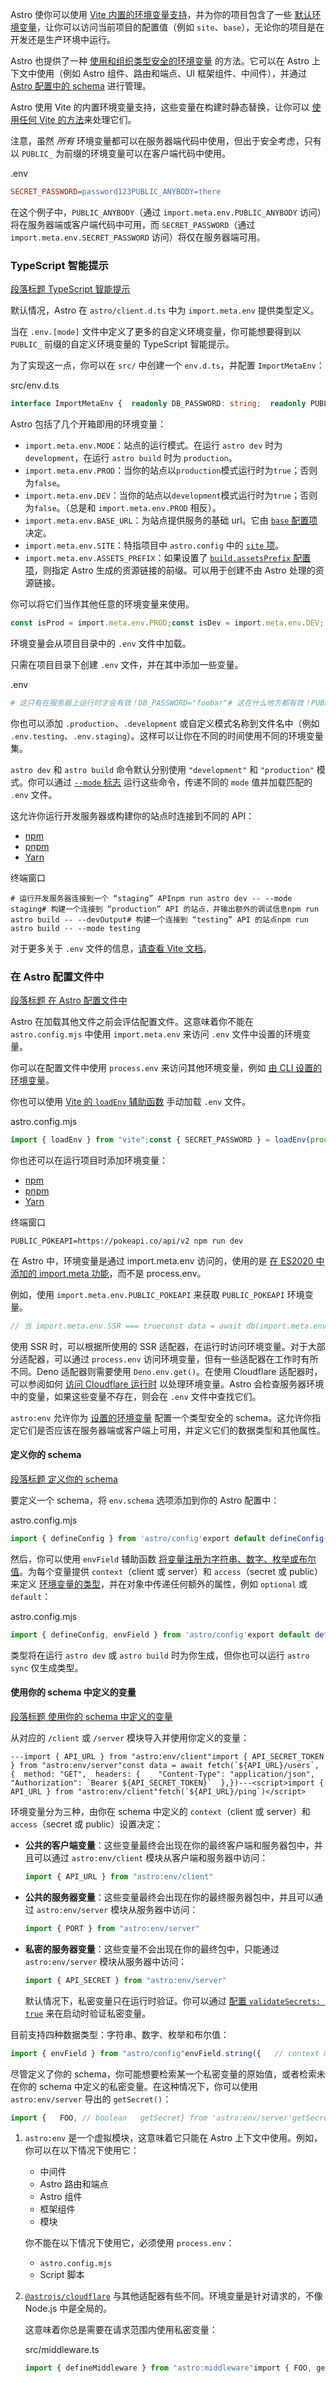 Astro 使你可以使用 [Vite 内置的环境变量支持](#vite-%E5%86%85%E7%BD%AE%E6%94%AF%E6%8C%81)，并为你的项目包含了一些 [默认环境变量](#%E9%BB%98%E8%AE%A4%E7%8E%AF%E5%A2%83%E5%8F%98%E9%87%8F)，让你可以访问当前项目的配置值（例如 `site`、`base`），无论你的项目是在开发还是生产环境中运行。

Astro 也提供了一种 [使用和组织类型安全的环境变量](#%E7%B1%BB%E5%9E%8B%E5%AE%89%E5%85%A8%E7%9A%84%E7%8E%AF%E5%A2%83%E5%8F%98%E9%87%8F) 的方法。它可以在 Astro 上下文中使用（例如 Astro 组件、路由和端点、UI 框架组件、中间件），并通过 [Astro 配置中的 schema](https://docs.astro.build/zh-cn/reference/configuration-reference/#env) 进行管理。

Astro 使用 Vite 的内置环境变量支持，这些变量在构建时静态替换，让你可以 [使用任何 Vite 的方法](https://cn.vite.dev/guide/env-and-mode.html)来处理它们。

注意，虽然 *所有* 环境变量都可以在服务器端代码中使用，但出于安全考虑，只有以 `PUBLIC_` 为前缀的环境变量可以在客户端代码中使用。

.env

```ini
SECRET_PASSWORD=password123PUBLIC_ANYBODY=there
```

在这个例子中，`PUBLIC_ANYBODY`（通过 `import.meta.env.PUBLIC_ANYBODY` 访问）将在服务器端或客户端代码中可用，而 `SECRET_PASSWORD`（通过 `import.meta.env.SECRET_PASSWORD` 访问）将仅在服务器端可用。

### TypeScript 智能提示

[段落标题 TypeScript 智能提示](#typescript-智能提示)

默认情况，Astro 在 `astro/client.d.ts` 中为 `import.meta.env` 提供类型定义。

当在 `.env.[mode]` 文件中定义了更多的自定义环境变量，你可能想要得到以 `PUBLIC_` 前缀的自定义环境变量的 TypeScript 智能提示。

为了实现这一点，你可以在 `src/` 中创建一个 `env.d.ts`，并配置 `ImportMetaEnv`：

src/env.d.ts

```ts
interface ImportMetaEnv {  readonly DB_PASSWORD: string;  readonly PUBLIC_POKEAPI: string;  // 更多环境变量…}interface ImportMeta {  readonly env: ImportMetaEnv;}
```

Astro 包括了几个开箱即用的环境变量：

+   `import.meta.env.MODE`：站点的运行模式。在运行 `astro dev` 时为 `development`，在运行 `astro build` 时为 `production`。
+   `import.meta.env.PROD`：当你的站点以`production`模式运行时为`true`；否则为`false`。
+   `import.meta.env.DEV`：当你的站点以`development`模式运行时为`true`；否则为`false`。（总是和 `import.meta.env.PROD` 相反）。
+   `import.meta.env.BASE_URL`：为站点提供服务的基础 url。它由 [`base` 配置项](https://docs.astro.build/zh-cn/reference/configuration-reference/#base) 决定。
+   `import.meta.env.SITE`：特指项目中 `astro.config` 中的 [`site` 项](https://docs.astro.build/zh-cn/reference/configuration-reference/#site)。
+   `import.meta.env.ASSETS_PREFIX`：如果设置了 [`build.assetsPrefix` 配置项](https://docs.astro.build/zh-cn/reference/configuration-reference/#buildassetsprefix)，则指定 Astro 生成的资源链接的前缀。可以用于创建不由 Astro 处理的资源链接。

你可以将它们当作其他任意的环境变量来使用。

```ts
const isProd = import.meta.env.PROD;const isDev = import.meta.env.DEV;
```

环境变量会从项目目录中的 `.env` 文件中加载。

只需在项目目录下创建 `.env` 文件，并在其中添加一些变量。

.env

```ini
# 这只有在服务器上运行时才会有效！DB_PASSWORD="foobar"# 这在什么地方都有效！PUBLIC_POKEAPI="https://pokeapi.co/api/v2"
```

你也可以添加 `.production`、`.development` 或自定义模式名称到文件名中（例如 `.env.testing`、`.env.staging`）。这样可以让你在不同的时间使用不同的环境变量集。

`astro dev` 和 `astro build` 命令默认分别使用 `"development"` 和 `"production"` 模式。你可以通过 [`--mode` 标志](https://docs.astro.build/zh-cn/reference/cli-reference/#--mode-string) 运行这些命令，传递不同的 `mode` 值并加载匹配的 `.env` 文件。

这允许你运行开发服务器或构建你的站点时连接到不同的 API：

+   [npm](#tab-panel-1361)
+   [pnpm](#tab-panel-1362)
+   [Yarn](#tab-panel-1363)

终端窗口

```shell
# 运行开发服务器连接到一个 “staging” APInpm run astro dev -- --mode staging# 构建一个连接到 “production” API 的站点，并输出额外的调试信息npm run astro build -- --devOutput# 构建一个连接到 “testing” API 的站点npm run astro build -- --mode testing
```

对于更多关于 `.env` 文件的信息，[请查看 Vite 文档](https://cn.vite.dev/guide/env-and-mode.html#env-files)。

### 在 Astro 配置文件中

[段落标题 在 Astro 配置文件中](#在-astro-配置文件中)

Astro 在加载其他文件之前会评估配置文件。这意味着你不能在 `astro.config.mjs` 中使用 `import.meta.env` 来访问 `.env` 文件中设置的环境变量。

你可以在配置文件中使用 `process.env` 来访问其他环境变量，例如 [由 CLI 设置的环境变量](#%E4%BD%BF%E7%94%A8-cli)。

你也可以使用 [Vite 的 `loadEnv` 辅助函数](https://cn.vite.dev/config/#using-environment-variables-in-config) 手动加载 `.env` 文件。

astro.config.mjs

```js
import { loadEnv } from "vite";const { SECRET_PASSWORD } = loadEnv(process.env.NODE_ENV, process.cwd(), "");
```

你也还可以在运行项目时添加环境变量：

+   [npm](#tab-panel-1364)
+   [pnpm](#tab-panel-1365)
+   [Yarn](#tab-panel-1366)

终端窗口

```shell
PUBLIC_POKEAPI=https://pokeapi.co/api/v2 npm run dev
```

在 Astro 中，环境变量是通过 import.meta.env 访问的，使用的是 [在 ES2020 中添加的 import.meta 功能](https://tc39.es/ecma262/2020/#prod-ImportMeta)，而不是 process.env。

例如，使用 `import.meta.env.PUBLIC_POKEAPI` 来获取 `PUBLIC_POKEAPI` 环境变量。

```js
// 当 import.meta.env.SSR === trueconst data = await db(import.meta.env.DB_PASSWORD);// 当 import.meta.env.SSR === falseconst data = fetch(`${import.meta.env.PUBLIC_POKEAPI}/pokemon/squirtle`);
```

使用 SSR 时，可以根据所使用的 SSR 适配器，在运行时访问环境变量。对于大部分适配器，可以通过 `process.env` 访问环境变量，但有一些适配器在工作时有所不同。Deno 适配器则需要使用 `Deno.env.get()`。在使用 Cloudflare 适配器时，可以参阅如何 [访问 Cloudflare 运行时](https://docs.astro.build/zh-cn/guides/integrations-guide/cloudflare/#cloudflare-%E8%BF%90%E8%A1%8C%E6%97%B6) 以处理环境变量。Astro 会检查服务器环境中的变量，如果这些变量不存在，则会在 `.env` 文件中查找它们。

`astro:env` 允许你为 [设置的环境变量](#%E8%AE%BE%E7%BD%AE%E7%8E%AF%E5%A2%83%E5%8F%98%E9%87%8F) 配置一个类型安全的 schema。这允许你指定它们是否应该在服务器端或客户端上可用，并定义它们的数据类型和其他属性。

#### 定义你的 schema

[段落标题 定义你的 schema](#定义你的-schema)

要定义一个 schema，将 `env.schema` 选项添加到你的 Astro 配置中：

astro.config.mjs

```js
import { defineConfig } from 'astro/config'export default defineConfig({  env: {    schema: {      // ...    }  }})
```

然后，你可以使用 `envField` 辅助函数 [将变量注册为字符串、数字、枚举或布尔值](#%E6%95%B0%E6%8D%AE%E7%B1%BB%E5%9E%8B)。为每个变量提供 `context`（client 或 server）和 `access`（secret 或 public）来定义 [环境变量的类型](#%E5%8F%98%E9%87%8F%E7%B1%BB%E5%9E%8B)，并在对象中传递任何额外的属性，例如 `optional` 或 `default`：

astro.config.mjs

```js
import { defineConfig, envField } from 'astro/config'export default defineConfig({  env: {    schema: {      API_URL: envField.string({ context: "client", access: "public", optional: true }),      PORT: envField.number({ context: "server", access: "public", default: 4321 }),      API_SECRET: envField.string({ context: "server", access: "secret" }),    }  }})
```

类型将在运行 `astro dev` 或 `astro build` 时为你生成，但你也可以运行 `astro sync` 仅生成类型。

#### 使用你的 schema 中定义的变量

[段落标题 使用你的 schema 中定义的变量](#使用你的-schema-中定义的变量)

从对应的 `/client` 或 `/server` 模块导入并使用你定义的变量：

```astro
---import { API_URL } from "astro:env/client"import { API_SECRET_TOKEN } from "astro:env/server"const data = await fetch(`${API_URL}/users`, {  method: "GET",  headers: {    "Content-Type": "application/json",    "Authorization": `Bearer ${API_SECRET_TOKEN}`  },})---<script>import { API_URL } from "astro:env/client"fetch(`${API_URL}/ping`)</script>
```

环境变量分为三种，由你在 schema 中定义的 `context`（client 或 server）和 `access`（secret 或 public）设置决定：

+   **公共的客户端变量**：这些变量最终会出现在你的最终客户端和服务器包中，并且可以通过 `astro:env/client` 模块从客户端和服务器中访问：
    
    ```js
    import { API_URL } from "astro:env/client"
    ```
    
+   **公共的服务器变量**：这些变量最终会出现在你的最终服务器包中，并且可以通过 `astro:env/server` 模块从服务器中访问：
    
    ```js
    import { PORT } from "astro:env/server"
    ```
    
+   **私密的服务器变量**：这些变量不会出现在你的最终包中，只能通过 `astro:env/server` 模块从服务器中访问：
    
    ```js
    import { API_SECRET } from "astro:env/server"
    ```
    
    默认情况下，私密变量只在运行时验证。你可以通过 [配置 `validateSecrets: true`](https://docs.astro.build/zh-cn/reference/configuration-reference/#envvalidatesecrets) 来在启动时验证私密变量。
    

目前支持四种数据类型：字符串、数字、枚举和布尔值：

```js
import { envField } from "astro/config"envField.string({   // context & access   optional: true,   default: "foo",})envField.number({   // context & access   optional: true,   default: 15,})envField.boolean({   // context & access   optional: true,   default: true,})envField.enum({   // context & access   values: ['foo', 'bar', 'baz'],   optional: true,   default: 'baz',})
```

尽管定义了你的 schema，你可能想要检索某一个私密变量的原始值，或者检索未在你的 schema 中定义的私密变量。在这种情况下，你可以使用 `astro:env/server` 导出的 `getSecret()`：

```js
import {   FOO, // boolean   getSecret} from 'astro:env/server'getSecret('FOO') // string | undefined
```

1.  `astro:env` 是一个虚拟模块，这意味着它只能在 Astro 上下文中使用。例如，你可以在以下情况下使用它：
    
    +   中间件
    +   Astro 路由和端点
    +   Astro 组件
    +   框架组件
    +   模块
    
    你不能在以下情况下使用它，必须使用 `process.env`：
    
    +   `astro.config.mjs`
    +   Script 脚本
2.  [`@astrojs/cloudflare`](https://docs.astro.build/zh-cn/guides/integrations-guide/cloudflare/) 与其他适配器有些不同。环境变量是针对请求的，不像 Node.js 中是全局的。
    
    这意味着你总是需要在请求范围内使用私密变量：
    
    src/middleware.ts
    
    ```js
    import { defineMiddleware } from "astro:middleware"import { FOO, getSecret } from "astro:env"console.log(FOO) // undefinedconsole.log(getSecret("FOO")) // undefinedexport const onRequest = defineMiddleware((context, next) => {   console.log(FOO) // boolean   console.log(getSecret("FOO")) // string   return next()})
    ```